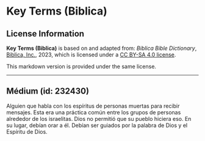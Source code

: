 # Key Terms (Biblica)

## License Information

**Key Terms (Biblica)** is based on and adapted from: _Biblica Bible Dictionary_, [Biblica, Inc.](https://www.biblica.com/), 2023, which is licensed under a [CC BY-SA 4.0 license](https://creativecommons.org/licenses/by-sa/4.0/legalcode.en).

This markdown version is provided under the same license.



--------------------------------

## Médium (id: 232430)

Alguien que habla con los espíritus de personas muertas para recibir mensajes. Esta era una práctica común entre los grupos de personas alrededor de los israelitas. Dios no permitió que su pueblo hiciera eso. En su lugar, debían orar a él. Debían ser guiados por la palabra de Dios y el Espíritu de Dios.


